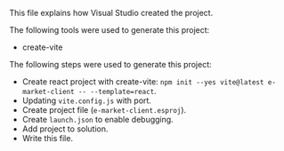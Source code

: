 This file explains how Visual Studio created the project.

The following tools were used to generate this project:
- create-vite

The following steps were used to generate this project:
- Create react project with create-vite: `npm init --yes vite@latest e-market-client -- --template=react`.
- Updating `vite.config.js` with port.
- Create project file (`e-market-client.esproj`).
- Create `launch.json` to enable debugging.
- Add project to solution.
- Write this file.
